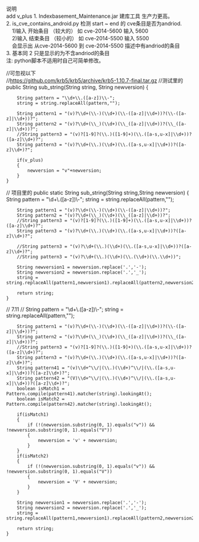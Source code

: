 说明<br/>
add v_plus
1.&nbsp;Indexbasement_Maintenance.jar 建库工具
    生产力更高。<br/>
2.&nbsp;is_cve_contains_android.py 检测 start ~ end 的 cve条目是否为andriod.<br/>
    &nbsp;&nbsp;&nbsp;&nbsp;1)输入 开始条目 （较大的） 如 cve-2014-5600 输入 5600<br/>
    &nbsp;&nbsp;&nbsp;&nbsp;2)输入 结束条目 （较小的） 如 cve-2014-5500 输入 5500<br/>
    &nbsp;&nbsp;&nbsp;&nbsp;会显示出 从cve-2014-5600 到 cve-2014-5500 描述中有andriod的条目<br/>
3.&nbsp;基本同 2 只是显示的为不含andriod的条目<br/>
注:&nbsp;python脚本不适用时自己可简单修改。<br/>



//可忽视以下<br/>
//https://github.com/krb5/krb5/archive/krb5-1.10.7-final.tar.gz
//测试里的
 public String sub_string(String string, String newversion)
    {
        



        String pattern = "\\d+\\.([a-z])\\-";
        string = string.replaceAll(pattern,"");

        String pattern1 = "(v)?\\d+(\\-)(\\d+)(\\-([a-z]|\\d+))?(\\-([a-z]|\\d+))?";
        String pattern2 = "(v)?\\d+(\\_)(\\d+)(\\_([a-z]|\\d+))?(\\_([a-z]|\\d+))?";
        //String pattern3 = "(v)?[1-9]?(\\.)([1-9]+)(\\.([a-s,u-x]|\\d+))?([a-z]\\d+)?";
        String pattern3 = "(v)?\\d+(\\.)(\\d+)(\\.([a-s,u-x]|\\d+))?([a-z]\\d+)?";

        if(v_plus)
        {
            newversion = "v"+newversion;
        }
    }

// 项目里的
public static String sub_string(String string,String newversion)
    {
        String pattern = "\\d+\\.([a-z])\\-";
        string = string.replaceAll(pattern,"");

        String pattern1 = "(v)?\\d+(\\-)(\\d+)(\\-([a-z]|\\d+))?";
        String pattern2 = "(v)?\\d+(\\_)(\\d+)(\\_([a-z]|\\d+))?";
        //String pattern3 = "(v)?[1-9]?(\\.)([1-9]+)(\\.([a-s,u-x]|\\d+))?([a-z]\\d+)?";
        String pattern3 = "(v)?\\d+(\\.)(\\d+)(\\.([a-s,u-x]|\\d+))?([a-z]\\d+)?";

        //String pattern3 = "(v)?\\d+(\\.)(\\d+)(\\.([a-s,u-x]|\\d+))?([a-z]\\d+)?";
        //String pattern3 = "(v)?\\d+(\\.)(\\d+)(\\.(\\d+)(\\.\\d+))";

        String newversion1 = newversion.replace('.','-');
        String newversion2 = newversion.replace('.','_');
        string = string.replaceAll(pattern1,newversion1).replaceAll(pattern2,newversion2).replaceAll(pattern3,newversion);

        return string;
    }
//
7.11
//
String pattern = "\\d+\\.([a-z])\\-";
        string = string.replaceAll(pattern,"");

        String pattern1 = "(v)?\\d+(\\-)(\\d+)(\\-([a-z]|\\d+))?(\\-([a-z]|\\d+))?";
        String pattern2 = "(v)?\\d+(\\_)(\\d+)(\\_([a-z]|\\d+))?(\\_([a-z]|\\d+))?";
        //String pattern3 = "(v)?[1-9]?(\\.)([1-9]+)(\\.([a-s,u-x]|\\d+))?([a-z]\\d+)?";
        String pattern3 = "(v)?\\d+(\\.)(\\d+)(\\.([a-s,u-x]|\\d+))?([a-z]\\d+)?";
        String pattern41 = "(v)\\d+^\\/|(\\.)(\\d+)^\\/|(\\.([a-s,u-x]|\\d+))?([a-z]\\d+)?";
        String pattern42 = "(V)\\d+^\\/|(\\.)(\\d+)^\\/|(\\.([a-s,u-x]|\\d+))?([a-z]\\d+)?";
        boolean isMatch1 = Pattern.compile(pattern41).matcher(string).lookingAt();
        boolean isMatch2 = Pattern.compile(pattern42).matcher(string).lookingAt();

        if(isMatch1)
        {
            if (!(newversion.substring(0, 1).equals("v")) && !newversion.substring(0, 1).equals("V"))
            {
                newversion = 'v' + newversion;
            }
        }
        if(isMatch2)
        {
            if (!(newversion.substring(0, 1).equals("v")) && !newversion.substring(0, 1).equals("V"))
            {
                newversion = 'V' + newversion;
            }
        }

        String newversion1 = newversion.replace('.','-');
        String newversion2 = newversion.replace('.','_');
        string = string.replaceAll(pattern1,newversion1).replaceAll(pattern2,newversion2).replaceAll(pattern3,newversion);

        return string;
    }